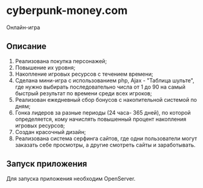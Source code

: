 # cyberpunk-money.com
Онлайн-игра

## Описание

1. Реализована покупка персонажей;
2. Повышение их уровня;
3. Накопление игровых ресурсов с течением времени;
4. Сделана мини-игра с использованием php, Ajax - "Таблица шульте", где нужно выбирать последовательно числа от 1 до 90
на самый быстрый результат по времени среди всех игроков;
5. Реализован ежедневный сбор бонусов с накопительной системой по дням;
6. Гонка лидеров за разные периоды (24 часа- 365 дней), по которой определяется, кому начислять повышенный процент накопления игровых ресурсов;
7. Создан красочный дизайн;
8. Реализована система серфинга сайтов, где одни пользователи могут заказать себе просмотры, а другие смотреть сайты и заработывать.

## Запуск приложения

Для запуска приложения необходим OpenServer.
